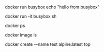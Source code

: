 

docker run busybox echo "hello from busybox"

docker run -it busybox sh

docker ps

docker image ls

docker create --name test alpine:latest top
